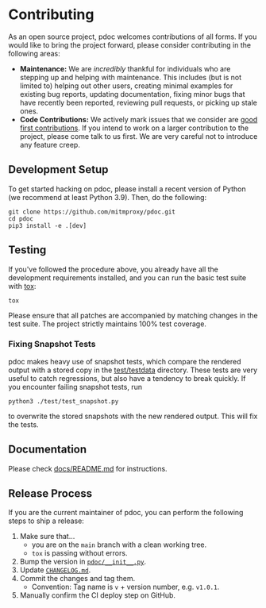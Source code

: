 # Contributing

As an open source project, pdoc welcomes contributions of all forms. If you would like to bring the project forward,
please consider contributing in the following areas:

- **Maintenance:** We are *incredibly* thankful for individuals who are stepping up and helping with maintenance. This
  includes (but is not limited to) helping out other users, creating minimal examples for existing bug reports, updating
  documentation, fixing minor bugs that have recently been reported, reviewing pull requests, or picking up stale ones.
- **Code Contributions:** We actively mark issues that we consider are
  [good first contributions](https://github.com/mitmproxy/pdoc/labels/help-wanted). If you intend to work on a larger
  contribution to the project, please come talk to us first. We are very careful not to introduce any feature creep.

## Development Setup

To get started hacking on pdoc, please install a recent version of Python (we recommend at least Python 3.9). Then, do
the following:

```shell
git clone https://github.com/mitmproxy/pdoc.git
cd pdoc
pip3 install -e .[dev]
```

## Testing

If you've followed the procedure above, you already have all the development requirements installed, and you can run the
basic test suite with [tox](https://tox.readthedocs.io/):

```shell
tox
```

Please ensure that all patches are accompanied by matching changes in the test suite. The project strictly maintains
100% test coverage.

### Fixing Snapshot Tests

pdoc makes heavy use of snapshot tests, which compare the rendered output with a stored copy in the [test/testdata](test/testdata) directory.
These tests are very useful to catch regressions, but also have a tendency to break quickly. If you encounter failing snapshot tests, run

```shell
python3 ./test/test_snapshot.py
```
to overwrite the stored snapshots with the new rendered output. This will fix the tests.

## Documentation

Please check [docs/README.md](./docs/README.md) for instructions.


## Release Process

If you are the current maintainer of pdoc,
you can perform the following steps to ship a release:

1. Make sure that...
   - you are on the `main` branch with a clean working tree.
   - `tox` is passing without errors.
2. Bump the version in [`pdoc/__init__.py`](pdoc/__init__.py).
3. Update [`CHANGELOG.md`](./CHANGELOG.md).
4. Commit the changes and tag them.
   - Convention: Tag name is `v` + version number, e.g. `v1.0.1`.
5. Manually confirm the CI deploy step on GitHub.
